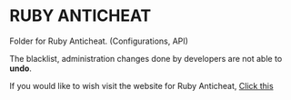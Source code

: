 # RUBY ANTICHEAT
Folder for Ruby Anticheat. (Configurations, API)

The blacklist, administration changes done by developers are not able to **undo**.

If you would like to wish visit the website for Ruby Anticheat, [Click this](https://roasterlmao.github.io)
